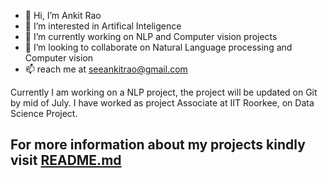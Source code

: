 - 👋 Hi, I’m Ankit Rao
- 👀 I’m interested in Artifical Inteligence
- 🌱 I’m currently working on NLP and Computer vision projects
- 💞️ I’m looking to collaborate on Natural Language processing and Computer vision
- 📫 reach me at seeankitrao@gmail.com

Currently I am working on a NLP project, the project will be updated on Git by mid of July. 
I have worked as project Associate at IIT Roorkee, on Data Science Project.


## For more information about my projects kindly visit [README.md](Data_science-Machinelearning-Deeplearning/README.md)
<!---
Ankit-Rao-lab/Ankit-Rao-lab is a ✨ special ✨ repository because its `README.md` (this file) appears on your GitHub profile.
You can click the Preview link to take a look at your changes.
--->
